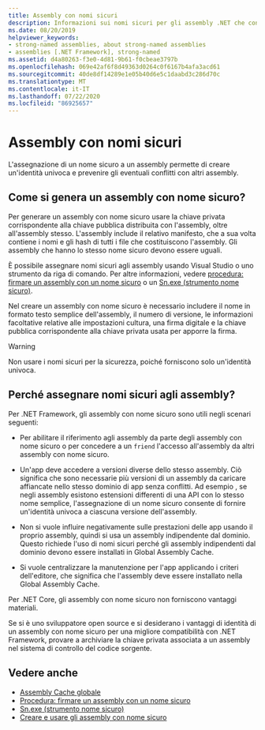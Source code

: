 ```yaml
---
title: Assembly con nomi sicuri
description: Informazioni sui nomi sicuri per gli assembly .NET che consentono di creare un'identità univoca per un assembly e di impedire conflitti di assembly.
ms.date: 08/20/2019
helpviewer_keywords:
- strong-named assemblies, about strong-named assemblies
- assemblies [.NET Framework], strong-named
ms.assetid: d4a80263-f3e0-4d81-9b61-f0cbeae3797b
ms.openlocfilehash: 069e42af6f8d49363d0264c0f6167b4afa3acd61
ms.sourcegitcommit: 40de8df14289e1e05b40d6e5c1daabd3c286d70c
ms.translationtype: MT
ms.contentlocale: it-IT
ms.lasthandoff: 07/22/2020
ms.locfileid: "86925657"
---
```

# <a name="strong-named-assemblies"></a>Assembly con nomi sicuri

L'assegnazione di un nome sicuro a un assembly permette di creare un'identità univoca e prevenire gli eventuali conflitti con altri assembly.

## <a name="what-makes-a-strong-named-assembly"></a>Come si genera un assembly con nome sicuro?

Per generare un assembly con nome sicuro usare la chiave privata corrispondente alla chiave pubblica distribuita con l'assembly, oltre all'assembly stesso. L'assembly include il relativo manifesto, che a sua volta contiene i nomi e gli hash di tutti i file che costituiscono l'assembly. Gli assembly che hanno lo stesso nome sicuro devono essere uguali.

È possibile assegnare nomi sicuri agli assembly usando Visual Studio o uno strumento da riga di comando. Per altre informazioni, vedere [procedura: firmare un assembly con un nome sicuro](sign-strong-name.md) o un [Sn.exe (strumento nome sicuro)](../../framework/tools/sn-exe-strong-name-tool.md).

Nel creare un assembly con nome sicuro è necessario includere il nome in formato testo semplice dell'assembly, il numero di versione, le informazioni facoltative relative alle impostazioni cultura, una firma digitale e la chiave pubblica corrispondente alla chiave privata usata per apporre la firma.

> [!WARNING]
> Non usare i nomi sicuri per la sicurezza, poiché forniscono solo un'identità univoca.

## <a name="why-strong-name-your-assemblies"></a>Perché assegnare nomi sicuri agli assembly?

Per .NET Framework, gli assembly con nome sicuro sono utili negli scenari seguenti:

- Per abilitare il riferimento agli assembly da parte degli assembly con nome sicuro o per concedere a un `friend` l'accesso all'assembly da altri assembly con nome sicuro.

- Un'app deve accedere a versioni diverse dello stesso assembly. Ciò significa che sono necessarie più versioni di un assembly da caricare affiancate nello stesso dominio di app senza conflitti. Ad esempio , se negli assembly esistono estensioni differenti di una API con lo stesso nome semplice, l'assegnazione di un nome sicuro consente di fornire un'identità univoca a ciascuna versione dell'assembly.

- Non si vuole influire negativamente sulle prestazioni delle app usando il proprio assembly, quindi si usa un assembly indipendente dal dominio. Questo richiede l'uso di nomi sicuri perché gli assembly indipendenti dal dominio devono essere installati in Global Assembly Cache.

- Si vuole centralizzare la manutenzione per l'app applicando i criteri dell'editore, che significa che l'assembly deve essere installato nella Global Assembly Cache.

Per .NET Core, gli assembly con nome sicuro non forniscono vantaggi materiali.

Se si è uno sviluppatore open source e si desiderano i vantaggi di identità di un assembly con nome sicuro per una migliore compatibilità con .NET Framework, provare a archiviare la chiave privata associata a un assembly nel sistema di controllo del codice sorgente.

## <a name="see-also"></a>Vedere anche

- [Assembly Cache globale](../../framework/app-domains/gac.md)
- [Procedura: firmare un assembly con un nome sicuro](sign-strong-name.md)
- [Sn.exe (strumento nome sicuro)](../../framework/tools/sn-exe-strong-name-tool.md)
- [Creare e usare gli assembly con nome sicuro](create-use-strong-named.md)
